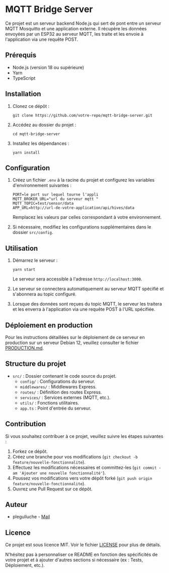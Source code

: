 # MQTT Bridge Server

Ce projet est un serveur backend Node.js qui sert de pont entre un serveur MQTT Mosquitto et une application externe. Il récupère les données envoyées par un ESP32 au serveur MQTT, les traite et les envoie à l'application via une requête POST.

## Prérequis

- Node.js (version 18 ou supérieure)
- Yarn
- TypeScript

## Installation

1. Clonez ce dépôt :
   ```
   git clone https://github.com/votre-repo/mqtt-bridge-server.git
   ```

2. Accédez au dossier du projet :
   ```
   cd mqtt-bridge-server
   ```

3. Installez les dépendances :
   ```
   yarn install
   ```

## Configuration

1. Créez un fichier `.env` à la racine du projet et configurez les variables d'environnement suivantes :
   ```
   PORT=le port sur lequel tourne l'appli
   MQTT_BROKER_URL="url du serveur mqtt "
   MQTT_TOPIC=test/sensor/data
   APP_URL=http://url-de-votre-application/api/hives/data
   ```

   Remplacez les valeurs par celles correspondant à votre environnement.

2. Si nécessaire, modifiez les configurations supplémentaires dans le dossier `src/config`.

## Utilisation

1. Démarrez le serveur :
   ```
   yarn start
   ```

   Le serveur sera accessible à l'adresse `http://localhost:3000`.

2. Le serveur se connectera automatiquement au serveur MQTT spécifié et s'abonnera au topic configuré.

3. Lorsque des données sont reçues du topic MQTT, le serveur les traitera et les enverra à l'application via une requête POST à l'URL spécifiée.

## Déploiement en production

Pour les instructions détaillées sur le déploiement de ce serveur en production sur un serveur Debian 12, veuillez consulter le fichier [PRODUCTION.md](./PRODUCTION.md).

## Structure du projet

- `src/` : Dossier contenant le code source du projet.
  - `config/` : Configurations du serveur.
  - `middlewares/` : Middlewares Express.
  - `routes/` : Définition des routes Express.
  - `services/` : Services externes (MQTT, etc.).
  - `utils/` : Fonctions utilitaires.
  - `app.ts` : Point d'entrée du serveur.

## Contribution

Si vous souhaitez contribuer à ce projet, veuillez suivre les étapes suivantes :

1. Forkez ce dépôt.
2. Créez une branche pour vos modifications (`git checkout -b feature/nouvelle-fonctionnalite`).
3. Effectuez les modifications nécessaires et committez-les (`git commit -am 'Ajouter une nouvelle fonctionnalité'`).
4. Poussez vos modifications vers votre dépôt forké (`git push origin feature/nouvelle-fonctionnalite`).
5. Ouvrez une Pull Request sur ce dépôt.

## Auteur

- plegulluche - [Mail](mailto:plegulluche@gmail.com)

## Licence

Ce projet est sous licence MIT. Voir le fichier [LICENSE](LICENSE) pour plus de détails.

N'hésitez pas à personnaliser ce README en fonction des spécificités de votre projet et à ajouter d'autres sections si nécessaire (ex : Tests, Déploiement, etc.).